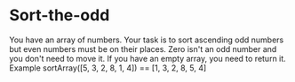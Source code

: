 # Sort-the-odd
You have an array of numbers. Your task is to sort ascending odd numbers but even numbers must be on their places.  Zero isn't an odd number and you don't need to move it. If you have an empty array, you need to return it.  Example  sortArray([5, 3, 2, 8, 1, 4]) == [1, 3, 2, 8, 5, 4]
